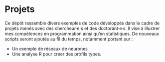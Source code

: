# Projets

Ce dépôt rassemble divers exemples de code développés dans le cadre de projets menés avec des chercheur·e·s et des doctorant·e·s. Il vise à illustrer mes compétences en programmation ainsi qu’en statistiques. 
De nouveaux scripts seront ajoutés au fil du temps, notamment portant sur :
- Un exemple de réseaux de neurones
- Une analyse R pour créer des profils types.
